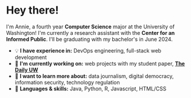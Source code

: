 <!--
**anniedenton/anniedenton** is a ✨ _special_ ✨ repository because its `README.md` (this file) appears on your GitHub profile.

Here are some ideas to get you started:

- 🔭 I’m currently working on ...
- 🌱 I’m currently learning ...
- 👯 I’m looking to collaborate on ...
- 🤔 I’m looking for help with ...
- 💬 Ask me about ...
- 📫 How to reach me: ...
- 😄 Pronouns: ...
- ⚡ Fun fact: ...
-->
<h1>Hey there!</h1>

I'm Annie, a fourth year <b>Computer Science</b> major at the University of Washington! I'm currently a research assistant with the <b>Center for an Informed Public</b>. I'll be graduating with my bachelor's in June 2024.

* 💡  <b>I have experience in:</b> DevOps engineering, full-stack web development
* 🌱 <b>I'm currently working on:</b> web projects with my student paper, <b><a href="https://www.dailyuw.com">The Daily UW</a></b>
* 📰 <b>I want to learn more about:</b> data journalism, digital democracy, information security, technology regulation
* 💬 <b>Languages & skills:</b> Java, Python, R, Javascript, HTML/CSS

<br>
<!-- a href="https://www.anniedenton.com">My website</a-->
